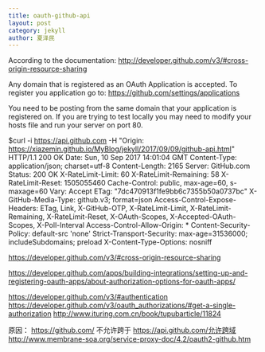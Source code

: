 ```yaml
---
title: oauth-github-api
layout: post
category: jekyll
author: 夏泽民
---
```

<!-- more -->

According to the documentation: http://developer.github.com/v3/#cross-origin-resource-sharing

Any domain that is registered as an OAuth Application is accepted.
To register you application go to: https://github.com/settings/applications

You need to be posting from the same domain that your application is registered on. If you are trying to test locally you may need to modify your hosts file and run your server on port 80.

$curl -i https://api.github.com -H "Origin: https://xiazemin.github.io/MyBlog/jekyll/2017/09/09/github-api.html"
HTTP/1.1 200 OK
Date: Sun, 10 Sep 2017 14:01:04 GMT
Content-Type: application/json; charset=utf-8
Content-Length: 2165
Server: GitHub.com
Status: 200 OK
X-RateLimit-Limit: 60
X-RateLimit-Remaining: 58
X-RateLimit-Reset: 1505055460
Cache-Control: public, max-age=60, s-maxage=60
Vary: Accept
ETag: "7dc470913f1fe9bb6c7355b50a0737bc"
X-GitHub-Media-Type: github.v3; format=json
Access-Control-Expose-Headers: ETag, Link, X-GitHub-OTP, X-RateLimit-Limit, X-RateLimit-Remaining, X-RateLimit-Reset, X-OAuth-Scopes, X-Accepted-OAuth-Scopes, X-Poll-Interval
Access-Control-Allow-Origin: *
Content-Security-Policy: default-src 'none'
Strict-Transport-Security: max-age=31536000; includeSubdomains; preload
X-Content-Type-Options: nosniff

https://developer.github.com/v3/#cross-origin-resource-sharing

https://developer.github.com/apps/building-integrations/setting-up-and-registering-oauth-apps/about-authorization-options-for-oauth-apps/

https://developer.github.com/v3/#authentication
https://developer.github.com/v3/oauth_authorizations/#get-a-single-authorization
http://www.ituring.com.cn/book/tupubarticle/11824

原因：
https://github.com/     不允许跨于
https://api.github.com/允许跨域
http://www.membrane-soa.org/service-proxy-doc/4.2/oauth2-github.htm
